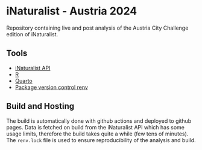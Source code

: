 # iNaturalist - Austria 2024

Repository containing live and post analysis of the Austria City Challenge edition of iNaturalist.

## Tools

- [iNaturalist API](https://www.inaturalist.org/)
- [R](https://www.r-project.org/)
- [Quarto](https://quarto.org/)
- [Package version control renv](https://rstudio.github.io/renv/articles/renv.html)

## Build and Hosting

The build is automatically done with github actions and deployed to github pages. Data is fetched on build from the iNaturalist API which has some usage limits, therefore the build takes quite a while (few tens of minutes). The `renv.lock` file is used to ensure reproducibility of the analysis and build.
